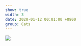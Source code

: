 ```yaml
---
show: true
width: 3
date: 2020-01-12 00:01:00 +0800
group: Cats
---
```

<div>
<img src="{{ 'assets/img/etc/cat1.jpg' | relative_url }}" class="img-fluid rounded" >
</div>